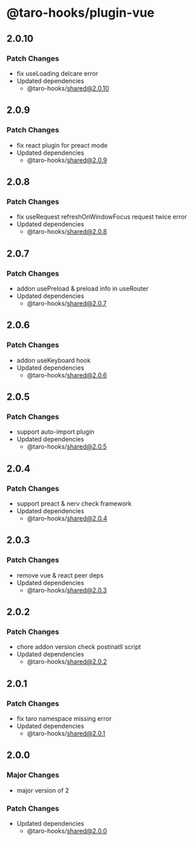 # @taro-hooks/plugin-vue

## 2.0.10

### Patch Changes

- fix useLoading delcare error
- Updated dependencies
  - @taro-hooks/shared@2.0.10

## 2.0.9

### Patch Changes

- fix react plugin for preact mode
- Updated dependencies
  - @taro-hooks/shared@2.0.9

## 2.0.8

### Patch Changes

- fix useRequest refreshOnWindowFocus request twice error
- Updated dependencies
  - @taro-hooks/shared@2.0.8

## 2.0.7

### Patch Changes

- addon usePreload & preload info in useRouter
- Updated dependencies
  - @taro-hooks/shared@2.0.7

## 2.0.6

### Patch Changes

- addon useKeyboard hook
- Updated dependencies
  - @taro-hooks/shared@2.0.6

## 2.0.5

### Patch Changes

- support auto-import plugin
- Updated dependencies
  - @taro-hooks/shared@2.0.5

## 2.0.4

### Patch Changes

- support preact & nerv check framework
- Updated dependencies
  - @taro-hooks/shared@2.0.4

## 2.0.3

### Patch Changes

- remove vue & react peer deps
- Updated dependencies
  - @taro-hooks/shared@2.0.3

## 2.0.2

### Patch Changes

- chore addon version check postinatll script
- Updated dependencies
  - @taro-hooks/shared@2.0.2

## 2.0.1

### Patch Changes

- fix taro namespace missing error
- Updated dependencies
  - @taro-hooks/shared@2.0.1

## 2.0.0

### Major Changes

- major version of 2

### Patch Changes

- Updated dependencies
  - @taro-hooks/shared@2.0.0
